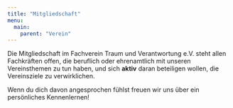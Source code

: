 ```yaml
---
title: "Mitgliedschaft"
menu:
  main:
    parent: "Verein"
---
```


Die Mitgliedschaft im Fachverein Traum und Verantwortung e.V. steht allen Fachkräften offen, die beruflich oder ehrenamtlich mit unseren Vereinsthemen zu tun haben, und sich **aktiv** daran beteiligen wollen, die Vereinsziele zu verwirklichen.

Wenn du dich davon angesprochen fühlst freuen wir uns über ein persönliches Kennenlernen!
